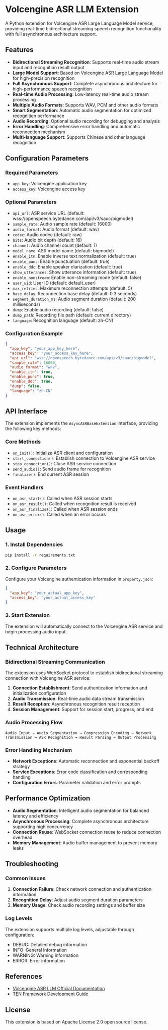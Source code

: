 # Volcengine ASR LLM Extension

A Python extension for Volcengine ASR Large Language Model service, providing real-time bidirectional streaming speech recognition functionality with full asynchronous architecture support.

## Features

- **Bidirectional Streaming Recognition**: Supports real-time audio stream input and recognition result output
- **Large Model Support**: Based on Volcengine ASR Large Language Model for high-precision recognition
- **Full Asynchronous Support**: Complete asynchronous architecture for high-performance speech recognition
- **Real-time Audio Processing**: Low-latency real-time audio stream processing
- **Multiple Audio Formats**: Supports WAV, PCM and other audio formats
- **Smart Segmentation**: Automatic audio segmentation for optimized recognition performance
- **Audio Recording**: Optional audio recording for debugging and analysis
- **Error Handling**: Comprehensive error handling and automatic reconnection mechanism
- **Multi-language Support**: Supports Chinese and other language recognition

## Configuration Parameters

### Required Parameters

- `app_key`: Volcengine application key
- `access_key`: Volcengine access key

### Optional Parameters

- `api_url`: ASR service URL (default: wss://openspeech.bytedance.com/api/v3/sauc/bigmodel)
- `sample_rate`: Audio sample rate (default: 16000)
- `audio_format`: Audio format (default: wav)
- `codec`: Audio codec (default: raw)
- `bits`: Audio bit depth (default: 16)
- `channel`: Audio channel count (default: 1)
- `model_name`: ASR model name (default: bigmodel)
- `enable_itn`: Enable inverse text normalization (default: true)
- `enable_punc`: Enable punctuation (default: true)
- `enable_ddc`: Enable speaker diarization (default: true)
- `show_utterances`: Show utterance information (default: true)
- `enable_nonstream`: Enable non-streaming mode (default: false)
- `user_uid`: User ID (default: default_user)
- `max_retries`: Maximum reconnection attempts (default: 5)
- `base_delay`: Reconnection base delay (default: 0.3 seconds)
- `segment_duration_ms`: Audio segment duration (default: 200 milliseconds)
- `dump`: Enable audio recording (default: false)
- `dump_path`: Recording file path (default: current directory)
- `language`: Recognition language (default: zh-CN)

### Configuration Example

```json
{
  "app_key": "your_app_key_here",
  "access_key": "your_access_key_here",
  "api_url": "wss://openspeech.bytedance.com/api/v3/sauc/bigmodel",
  "sample_rate": 16000,
  "audio_format": "wav",
  "enable_itn": true,
  "enable_punc": true,
  "enable_ddc": true,
  "dump": false,
  "language": "zh-CN"
}
```

## API Interface

The extension implements the `AsyncASRBaseExtension` interface, providing the following key methods:

### Core Methods

- `on_init()`: Initialize ASR client and configuration
- `start_connection()`: Establish connection to Volcengine ASR service
- `stop_connection()`: Close ASR service connection
- `send_audio()`: Send audio frame for recognition
- `finalize()`: End current ASR session

### Event Handlers

- `on_asr_start()`: Called when ASR session starts
- `on_asr_result()`: Called when recognition result is received
- `on_asr_finalize()`: Called when ASR session ends
- `on_asr_error()`: Called when an error occurs

## Usage

### 1. Install Dependencies

```bash
pip install -r requirements.txt
```

### 2. Configure Parameters

Configure your Volcengine authentication information in `property.json`:

```json
{
  "app_key": "your_actual_app_key",
  "access_key": "your_actual_access_key"
}
```

### 3. Start Extension

The extension will automatically connect to the Volcengine ASR service and begin processing audio input.

## Technical Architecture

### Bidirectional Streaming Communication

The extension uses WebSocket protocol to establish bidirectional streaming connection with Volcengine ASR service:

1. **Connection Establishment**: Send authentication information and initialization configuration
2. **Audio Transmission**: Real-time audio data stream transmission
3. **Result Reception**: Asynchronous recognition result reception
4. **Session Management**: Support for session start, progress, and end

### Audio Processing Flow

```
Audio Input → Audio Segmentation → Compression Encoding → Network Transmission → ASR Recognition → Result Parsing → Output Processing
```

### Error Handling Mechanism

- **Network Exceptions**: Automatic reconnection and exponential backoff strategy
- **Service Exceptions**: Error code classification and corresponding handling
- **Configuration Errors**: Parameter validation and error prompts

## Performance Optimization

- **Audio Segmentation**: Intelligent audio segmentation for balanced latency and efficiency
- **Asynchronous Processing**: Complete asynchronous architecture supporting high concurrency
- **Connection Reuse**: WebSocket connection reuse to reduce connection overhead
- **Memory Management**: Audio buffer management to prevent memory leaks

## Troubleshooting

### Common Issues

1. **Connection Failure**: Check network connection and authentication information
2. **Recognition Delay**: Adjust audio segment duration parameters
3. **Memory Usage**: Check audio recording settings and buffer size

### Log Levels

The extension supports multiple log levels, adjustable through configuration:

- DEBUG: Detailed debug information
- INFO: General information
- WARNING: Warning information
- ERROR: Error information

## References

- [Volcengine ASR LLM Official Documentation](https://www.volcengine.com/docs/6561/1354869)
- [TEN Framework Development Guide](https://github.com/ten-framework/ten-framework)

## License

This extension is based on Apache License 2.0 open source license.
